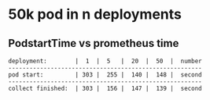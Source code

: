 # 50k pod in n deployments
## PodstartTime vs prometheus time
```
deployment:        |  1  |  5   |  20  |  50  |  number
-------------------------------------------------------
pod start:         | 303 |  255 |  140 |  148 |  second
-------------------------------------------------------
collect finished:  | 303 |  156 |  147 |  139 |  second
```
